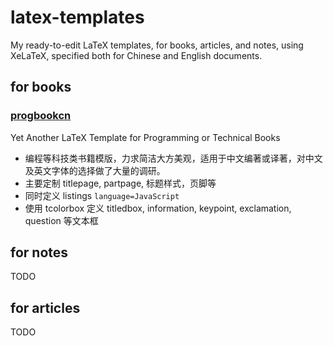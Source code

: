 # latex-templates
My ready-to-edit LaTeX templates, for books, articles, and notes, using XeLaTeX, specified both for Chinese and English documents.

## for books

### [progbookcn](./progbookcn)

Yet Another LaTeX Template for Programming or Technical Books

- 编程等科技类书籍模版，力求简洁大方美观，适用于中文编著或译著，对中文及英文字体的选择做了大量的调研。
- 主要定制 titlepage, partpage, 标题样式，页脚等
- 同时定义 listings `language=JavaScript`
- 使用 tcolorbox 定义 titledbox, information, keypoint, exclamation, question 等文本框

## for notes

TODO

## for articles

TODO
